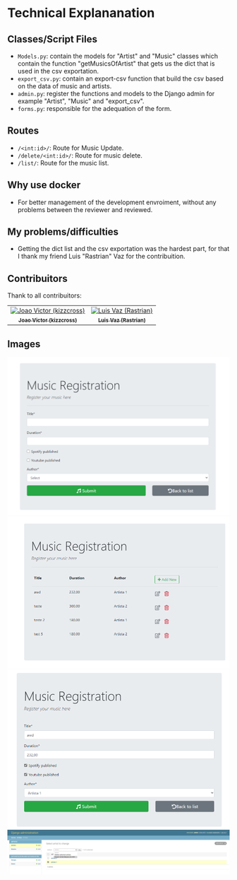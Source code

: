 # Technical Explananation

## Classes/Script Files
- ``Models.py``: contain the models for "Artist" and "Music" classes which contain the function "getMusicsOfArtist" that gets us the dict that is used in the csv exportation.
- ``export_csv.py``: contain an export-csv function that build the csv based on the data of music and artists.
- ``admin.py``: register the functions and models to the Django admin for example "Artist", "Music" and "export_csv".
- ``forms.py``: responsible for the adequation of the form.

## Routes
- ``/<int:id>/``: Route for Music Update.
- ``/delete/<int:id>/``: Route for music delete.
- ``/list/``: Route for the music list.

## Why use docker
- For better management of the development envroiment, without any problems between the reviewer and reviewed.

## My problems/difficulties
- Getting the dict list and the csv exportation was the hardest part, for that I thank my friend Luis "Rastrian" Vaz for the contribuition.

## Contribuitors

Thank to all contribuitors:
<table>
    <td align="center"><a href="https://github.com/Rastrian"><img src="https://avatars.githubusercontent.com/u/68169692?s=460&u=18d8c83d147b111b2aa87dc8ae228500b3105d85&v=4" width="100px;" alt="Joao Victor (kizzcross)"/><br /><sub><b>Joao Victor (kizzcross)</b></sub></a></td>
    <td align="center"><a href="https://github.com/Rastrian"><img src="https://avatars1.githubusercontent.com/u/10719452?s=460&u=2b0a8731d7344b952690f2982b5e5b481ceeee60&v=4" width="100px;" alt="Luis Vaz (Rastrian)"/><br /><sub><b>Luis Vaz (Rastrian)</b></sub></a></td>
</table>

## Images
<img src="https://github.com/kizzcross/OniDevs-Challenge/blob/master/assets/1.png?raw=true" alt="Initial Form" />
<img src="https://github.com/kizzcross/OniDevs-Challenge/blob/master/assets/2.png?raw=true" alt="List of musics" />
<img src="https://github.com/kizzcross/OniDevs-Challenge/blob/master/assets/3.png?raw=true" alt="Update Form" />
<img src="https://github.com/kizzcross/OniDevs-Challenge/blob/master/assets/4.png?raw=true" alt="Function in Python-Admin to export Artist Musics to excel file (csv)" />